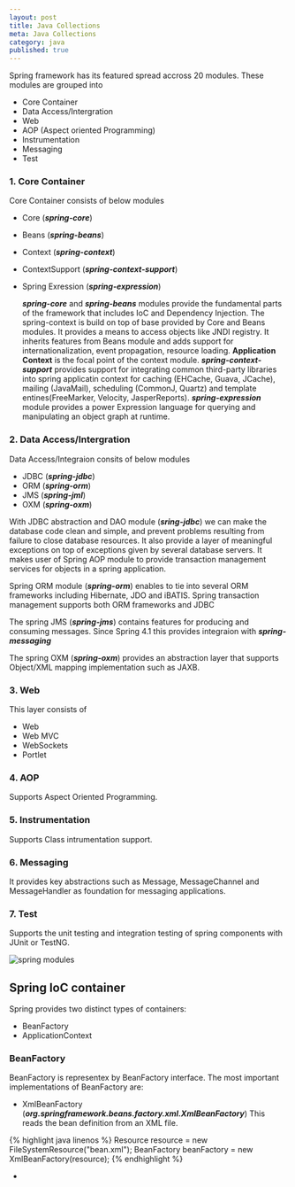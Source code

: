 ```yaml
---
layout: post
title: Java Collections
meta: Java Collections
category: java
published: true
---
```


Spring framework has its featured spread accross 20 modules.  These modules are grouped into 
* Core Container
* Data Access/Intergration
* Web
* AOP (Aspect oriented Programming)
* Instrumentation 
* Messaging
* Test

### **1. Core Container**
Core Container consists of below modules
* Core (___spring-core___)
* Beans (___spring-beans___)
* Context (___spring-context___)
* ContextSupport (___spring-context-support___)
* Spring Exression (___spring-expression___)

	___spring-core___ and ___spring-beans___ modules provide the fundamental parts of the framework that includes IoC and Dependency Injection.
    The spring-context is build on top of base provided by Core and Beans modules.  It provides a means to access objects like JNDI registry.  It inherits features from Beans module and adds support for internationalization, event propagation, resource loading.  **Application Context** is the focal point of the context module.
    ___spring-context-support___ provides support for integrating common third-party libraries into spring applicatin context for caching (EHCache, Guava, JCache), mailing (JavaMail), scheduling (CommonJ, Quartz) and template entines(FreeMarker, Velocity, JasperReports).
    ___spring-expression___ module provides a power Expression language for querying and manipulating an object graph at runtime.
    
### **2. Data Access/Intergration**

Data Access/Integraion consits of below modules
* JDBC (___spring-jdbc___)
* ORM (___spring-orm___)
* JMS (___spring-jml___)
* OXM (___spring-oxm___)

With JDBC abstraction and DAO module (___sring-jdbc___) we can make the database code clean and simple, and prevent problems resulting from failure to close database resources.  It also provide a layer of meaningful exceptions on top of exceptions given by several database servers.  It makes user of Spring AOP module to provide transaction management services for objects in a spring application.

Spring ORM module (___spring-orm___) enables to tie into several ORM frameworks including Hibernate, JDO and iBATIS.  Spring transaction management supports both ORM frameworks and JDBC

The spring JMS (___spring-jms___) contains features for producing and consuming messages.  Since Spring 4.1 this provides integraion with ___spring-messaging___

The spring OXM (___spring-oxm___) provides an abstraction layer that supports Object/XML mapping implementation such as JAXB.

### **3. Web**

This layer consists of 
* Web
* Web MVC
* WebSockets
* Portlet 

### **4. AOP**

Supports Aspect Oriented Programming.

### **5. Instrumentation**

Supports Class intrumentation support.

### **6. Messaging**
	
It provides key abstractions such as Message, MessageChannel and MessageHandler as foundation for messaging applications.
    
### **7. Test**

Supports the unit testing and integration testing of spring components with JUnit or TestNG. 

![spring modules]({{site.baseurl}}resources/images/spring-framework-modules.JPG)

## Spring IoC container

Spring provides two distinct types of containers:
* BeanFactory
* ApplicationContext

### BeanFactory 

BeanFactory is representex by BeanFactory interface.  The most important implementations of BeanFactory are:
* XmlBeanFactory (___org.springframework.beans.factory.xml.XmlBeanFactory___)
This reads the bean definition from an XML file.

{% highlight java linenos %}
Resource resource = new FileSystemResource("bean.xml");
BeanFactory beanFactory = new XmlBeanFactory(resource);
{% endhighlight %}

* 